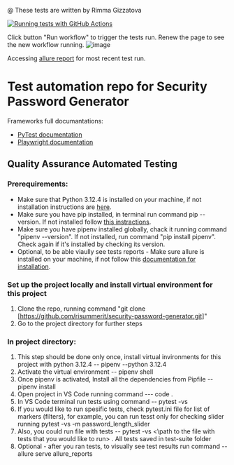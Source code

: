 @ These tests are written by Rimma Gizzatova

[![Running tests with GitHub Actions](https://github.com/risummerit/security-password-generator/actions/workflows/qa_tests_run.yml/badge.svg)](https://github.com/risummerit/security-password-generator/actions/workflows/qa_tests_run.yml)

Click button "Run workflow" to trigger the tests run. Renew the page to see the new workflow running.
![image](https://github.com/user-attachments/assets/5c8788fc-9b8a-4d8f-812e-3396be56de21)

Accessing [allure report](https://risummerit.github.io/security-password-generator/allure-report/) for most recent test run.

# Test automation repo for Security Password Generator

Frameworks full documantations:
- [PyTest documentation](https://docs.pytest.org)
- [Playwright documentation](https://playwright.dev/python/docs/intro)

## Quality Assurance Automated Testing

### Prerequirements:
- Make sure that Python 3.12.4 is installed on your machine, if not installation instructions are [here](https://www.python.org/downloads/release/python-3124/).
- Make sure you have pip installed, in terminal run command pip --version. If not installed follow [this instractions](https://pip.pypa.io/en/stable/installation/).
- Make sure you have pipenv installed globally, chack it running command "pipenv --version". If not installed, run command "pip install pipenv". Check again if it's installed by checking its version.
- Optional, to be able viaully see tests reports - Make sure allure is installed on your machine, if not follow this [documentation for installation](https://allurereport.org/docs/install/).

### Set up the project locally and install virtual environment for this project
1. Clone the repo, running command
"git clone [https://github.com/risummerit/security-password-generator.git]"
2. Go to the project directory for further steps

### In project directory:
1. This step should be done only once, install virtual invironments for this project with python 3.12.4 -- pipenv --python 3.12.4
2. Activate the virtual environment -- pipenv shell
3. Once pipenv is activated, Install all the dependencies from Pipfile -- pipenv install
4. Open project in VS Code running command --- code .
5. In VS Code terminal run tests using command -- pytest -vs
6. If you would like to run spesific tests, check pytest.ini file for list of markers (filters), for example, you can run tesst only for checking slider running
pytest -vs -m password_length_slider
7. Also, you could run file with tests -- pytest -vs <\path to the file with tests that you would like to run> . All tests saved in test-suite folder
8. Optional - after you ran tests, to visually see test results run command -- allure serve allure_reports
